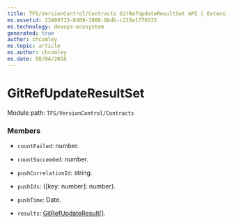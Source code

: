 ```yaml
---
title: TFS/VersionControl/Contracts GitRefUpdateResultSet API | Extensions for Azure DevOps Services
ms.assetid: 23489713-8d09-1988-8bdb-c219a1776535
ms.technology: devops-ecosystem
generated: true
author: chcomley
ms.topic: article
ms.author: chcomley
ms.date: 08/04/2016
---
```


# GitRefUpdateResultSet

Module path: `TFS/VersionControl/Contracts`

### Members

* `countFailed`: number.

* `countSucceeded`: number.

* `pushCorrelationId`: string.

* `pushIds`: {[key: number]: number}.

* `pushTime`: Date.

* `results`: [GitRefUpdateResult](../../../TFS/VersionControl/Contracts/GitRefUpdateResult.md)[].

